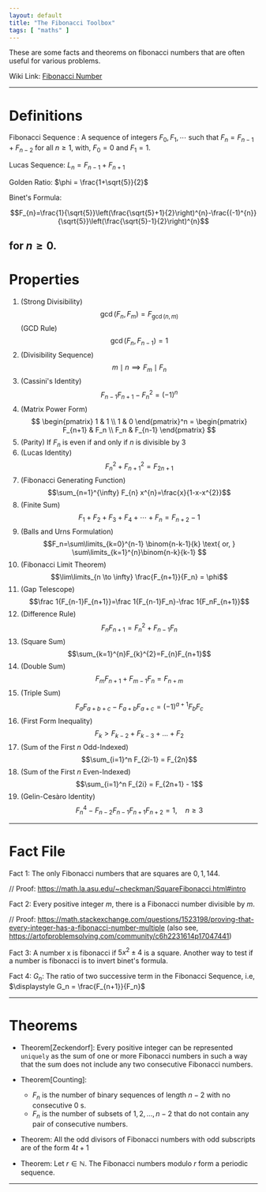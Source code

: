 ```yaml
---
layout: default
title: "The Fibonacci Toolbox"
tags: [ "maths" ]
---
```


These are some facts and theorems on fibonacci numbers that are often useful for various problems.

Wiki Link: [Fibonacci Number](https://en.wikipedia.org/wiki/Fibonacci_number)

----

# Definitions

Fibonacci Sequence : A sequence of integers $F_0, F_1, \cdots$ such that $F_{n} = F_{n-1} + F_{n - 2}$ for all $n \geqslant 1$, with, $F_0 = 0$ and $F_1 = 1$. 

Lucas Sequence: $L_n = F_{n-1} + F_{n + 1}$

Golden Ratio: $\phi =	\frac{1+\sqrt{5}}{2}$

Binet's Formula:

$$F_{n}=\frac{1}{\sqrt{5}}\left(\frac{\sqrt{5}+1}{2}\right)^{n}-\frac{(-1)^{n}}{\sqrt{5}}\left(\frac{\sqrt{5}-1}{2}\right)^{n}$$

for $n \geq 0$.
---

# Properties


1. (Strong Divisibility) $$\operatorname{gcd}(F_n,F_m)= F_{\operatorname{gcd}(n,m)}$$
   (GCD Rule) $$\operatorname{gcd}\left(F_{n}, F_{n-1}\right)=1$$
2. (Divisibility Sequence) $$m \mid n \implies F_m \mid F_n$$
3. (Cassini's Identity) $$F_{n-1}F_{n+1} - {F_n}^2 = (-1)^n$$
4. (Matrix Power Form) $$
\begin{pmatrix} 1 & 1 \\ 1 & 0 \end{pmatrix}^n =
\begin{pmatrix} F_{n+1} & F_n \\ F_n & F_{n-1} \end{pmatrix}
$$
5. (Parity) If $F_n$ is even if and only if $n$ is divisible by $3$
6. (Lucas Identity) $$F_n^2+F_{n+1}^2 = F_{2n+1}  $$
7. (Fibonacci Generating Function) $$\sum_{n=1}^{\infty} F_{n} x^{n}=\frac{x}{1-x-x^{2}}$$
8. (Finite Sum) $$F_1 + F_2 + F_3 + F_4 + \cdots + F_n = F_{n+2} - 1$$
9. (Balls and Urns Formulation) $$F_n=\sum\limits_{k=0}^{n-1} \binom{n-k-1}{k} \text{ or, } 	\sum\limits_{k=1}^{n}\binom{n-k}{k-1} $$ 
10. (Fibonacci Limit Theorem) $$\lim\limits_{n \to \infty} \frac{F_{n+1}}{F_n} = \phi$$ 
11. (Gap Telescope) $$\frac 1{F_{n-1}F_{n+1}}=\frac 1{F_{n-1}F_n}-\frac 1{F_nF_{n+1}}$$
12. (Difference Rule) $$F_nF_{n+1}=F_n^2+F_{n-1}F_n$$
13. (Square Sum) $$\sum_{k=1}^{n}F_{k}^{2}=F_{n}F_{n+1}$$
14. (Double Sum)$$F_{m}F_{n+1} + F_{m-1}F_{n} = F_{n+m}$$
15. (Triple Sum) $$F_a F_{a+b+c}-F_{a+b}F_{a+c}=(-1)^{a+1} F_b F_c$$
16. (First Form Inequality) $$F_k > F_{k-2}+F_{k-3}+\ldots+F_2$$
17. (Sum of the First $n$ Odd-Indexed) $$\sum_{i=1}^n F_{2i-1} = F_{2n}$$
18. (Sum of the First $n$ Even-Indexed) $$\sum_{i=1}^n F_{2i} = F_{2n+1} - 1$$
18. (Gelin-Cesàro Identity) $$F_{n}^{4}-F_{n-2} F_{n-1} F_{n+1} F_{n+2}=1, \quad n \geq 3$$  

--- 

# Fact File

Fact 1: The only Fibonacci numbers that are squares are $0, 1, 144.$ 

// Proof: https://math.la.asu.edu/~checkman/SquareFibonacci.html#intro

Fact 2: Every positive integer $m$, there is a Fibonacci number divisible by $m$.

// Proof: https://math.stackexchange.com/questions/1523198/proving-that-every-integer-has-a-fibonacci-number-multiple (also see, https://artofproblemsolving.com/community/c6h2231614p17047441)

Fact 3: A number x is fibonacci if $5x^2 \pm 4$ is a square. Another way to test if a number is fibonacci is to invert binet's formula.

Fact 4: $G_n$: The ratio of two successive term in the Fibonacci Sequence, i.e, $\displaystyle G_n = \frac{F_{n+1}}{F_n}$

---

# Theorems

* Theorem[Zeckendorf]: Every positive integer can be represented `uniquely` as the sum of one or more Fibonacci numbers in such a way that the sum does not include any two consecutive Fibonacci numbers.

* Theorem[Counting]: 

   + $F_{n}$ is the number of binary sequences of length $n-2$ with no consecutive 0 s.
   + $F_{n}$ is the number of subsets of ${1,2, \ldots, n-2}$ that do not contain any pair of consecutive numbers.

*  Theorem: All the odd divisors of Fibonacci numbers with odd subscripts are of
the form $4t + 1$

 * Theorem: Let $r \in \mathbb{N}$. The Fibonacci numbers modulo $r$ form a periodic sequence.
---
